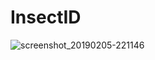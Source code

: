 # InsectID

![screenshot_20190205-221146](https://user-images.githubusercontent.com/26337504/52318639-600e6c00-2993-11e9-85b2-605c7b8cdfda.png)
